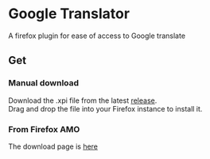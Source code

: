 # Google Translator
A firefox plugin for ease of access to Google translate

## Get
### Manual download
Download the .xpi file from the latest [release](https://github.com/TheNamlessGuy/google-translator/releases).  
Drag and drop the file into your Firefox instance to install it.

### From Firefox AMO
The download page is [here](https://addons.mozilla.org/firefox/addon/google-translator/)
